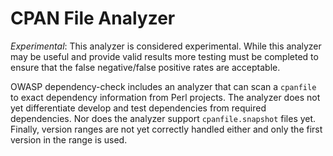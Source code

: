 CPAN File Analyzer
==============

*Experimental*: This analyzer is considered experimental. While this analyzer may 
be useful and provide valid results more testing must be completed to ensure that
the false negative/false positive rates are acceptable. 

OWASP dependency-check includes an analyzer that can scan a `cpanfile` to exact 
dependency information from Perl projects. The analyzer does not yet differentiate
develop and test dependencies from required dependencies. Nor does the
analyzer support `cpanfile.snapshot` files yet. Finally, version ranges are
not yet correctly handled either and only the first version in the range is used.
